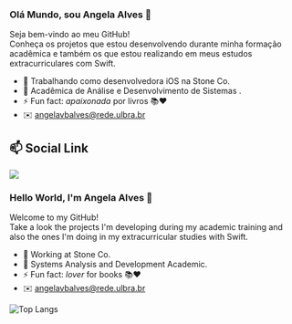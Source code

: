 ### Olá Mundo, sou Angela Alves 👋

Seja bem-vindo ao meu GitHub! <br>
Conheça os projetos que estou desenvolvendo durante minha formação acadêmica e também os que estou realizando em meus estudos extracurriculares com Swift.

- 🔭 Trabalhando como desenvolvedora iOS na Stone Co.
- 🌱 Acadêmica de Análise e Desenvolvimento de Sistemas .
- ⚡ Fun fact: *apaixonada* por livros 📚❤️
- ✉️  angelavbalves@rede.ulbra.br

## 📫 Social Link
  <a href="https://www.linkedin.com/in/angelavbalves/" target="_blank"><img src="https://img.shields.io/badge/-LinkedIn-%230077B5?style=for-the-badge&logo=linkedin&logoColor=white" target="_blank"></a> 
  
### Hello World, I'm Angela Alves 👋

Welcome to my GitHub! <br>
Take a look the projects I'm developing during my academic training and also the ones I'm doing in my extracurricular studies with Swift.

- 🔭 Working at Stone Co.
- 🌱 Systems Analysis and Development Academic.
- ⚡ Fun fact: *lover* for books 📚❤️
- ✉️  angelavbalves@rede.ulbra.br
 
![Top Langs](https://github-readme-stats.vercel.app/api/top-langs/?username=angelavbalves&theme=tokyonight)



